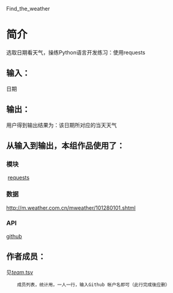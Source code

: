Find_the_weather


		
# 简介 
选取日期看天气，操练Python语言开发练习：使用requests


	

## 输入：
日期
## 输出：
用户得到输出结果为：该日期所对应的当天天气
## 从输入到输出，本组作品使用了：
### 模块
 [requests](http://m.weather.com.cn/mweather/101280101.shtml)

### 数据
http://m.weather.com.cn/mweather/101280101.shtml
### API
[github](http://m.weather.com.cn/mweather/101280101.shtml)

## 作者成员：
见[_team_.tsv](_team_/_team_.tsv)


		成员列表，统计用，一人一行，输入Github 帐户名即可（此行完成後应删）
